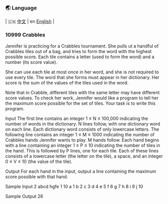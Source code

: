 ### 🌏 **Language**
| 🇨🇳 [中文](md10999_zh.md) | en [English](md10999_en.md) |


<aside>

### 10999 Crabbles
Jennifer is practicing for a Crabbles tournament. She pulls ut a handful of Crabbles tiles out of a bag, and tries to form the word with the highest possible score. Each tile contains a letter (used to form the word) and a number (its score value).

She can use each tile at most once in her word, and she is not required to use every tile. The word that she forms must appear in her dictionary. Her score is the sum of the values of the tiles used in the word.

Note that in Crabble, different tiles with the same letter may have different score values.
To check her work, Jennifer would like a program to tell her the maximum score possible for the set of tiles. Your task is to write this program.

Input
The first line contains an integer 1 ≤ N ≤ 100,000 indicating the number of words in the dictionary. N lines follow, with one dictionary word on each line. Each dictionary word consists of only lowercase letters. The following line contains an integer 1 ≤ M ≤ 1000 indicating the number of Crabbles hands Jennifer wants to play. M hands follow. Each hand begins with a line containing an integer 1 ≤ P ≤ 10 indicating the number of tiles in the hand. This is followed by P lines, one for each tile. Each of these lines consists of a lowercase letter (the letter on the tile), a space, and an integer 0 ≤ V ≤ 10 (the value of the tile).

Output
For each hand in the input, output a line containing the maximum score possible with that hand.

Sample Input
2
abcd
hgfe
1
10
a 1
b 2
c 3
d 4
e 5
f 6
g 7
h 8
i 9
j 10

Sample Output
26

</aside>